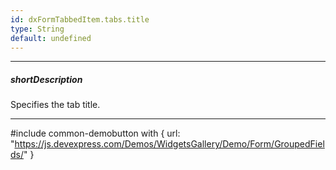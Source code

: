 ```yaml
---
id: dxFormTabbedItem.tabs.title
type: String
default: undefined
---
```

---
##### shortDescription
Specifies the tab title.

---
#include common-demobutton with {
    url: "https://js.devexpress.com/Demos/WidgetsGallery/Demo/Form/GroupedFields/"
}